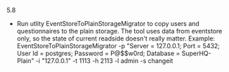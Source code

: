   5.8
- Run utlity EventStoreToPlainStorageMigrator to copy users and questionnaires to the plain storage. 
  The tool uses data from eventstore only, so the state of current readside doesn't really matter. 
  Example: EventStoreToPlainStorageMigrator -p "Server = 127.0.0.1; Port = 5432; User Id = postgres; Password = P@$$w0rd; Database = SuperHQ-Plain" -i "127.0.0.1" -t 1113 -h 2113 -l admin -s changeit
